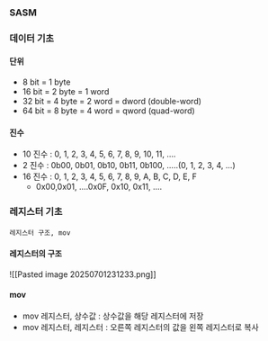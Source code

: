 ### SASM

### 데이터 기초

#### 단위
- 8 bit = 1 byte
- 16 bit = 2 byte = 1 word
- 32 bit = 4 byte = 2 word = dword (double-word)
- 64 bit = 8 byte = 4 word = qword (quad-word)

#### 진수
- 10 진수 : 0, 1, 2, 3, 4, 5, 6, 7, 8, 9, 10, 11, ....
- 2 진수 : 0b00, 0b01, 0b10, 0b11, 0b100, .....(0, 1, 2, 3, 4, ...)
- 16 진수 : 0, 1, 2, 3, 4, 5, 6, 7, 8, 9, A, B, C, D, E, F
	- 0x00,0x01, ....0x0F, 0x10, 0x11, ....


### 레지스터 기초
	레지스터 구조, mov

#### 레지스터의 구조
![[Pasted image 20250701231233.png]]

#### mov
- mov 레지스터, 상수값 : 상수값을 해당 레지스터에 저장
- mov 레지스터, 레지스터 : 오른쪽 레지스터의 값을 왼쪽 레지스터로 복사
 